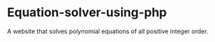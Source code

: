# Equation-solver-using-php
A website that solves polynomial equations of all positive integer order.
